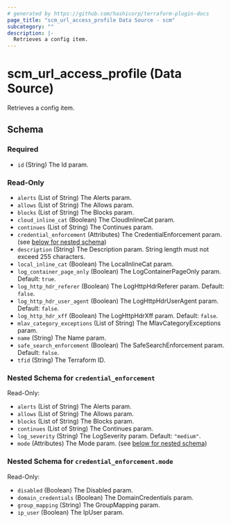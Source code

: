 ```yaml
---
# generated by https://github.com/hashicorp/terraform-plugin-docs
page_title: "scm_url_access_profile Data Source - scm"
subcategory: ""
description: |-
  Retrieves a config item.
---
```


# scm_url_access_profile (Data Source)

Retrieves a config item.



<!-- schema generated by tfplugindocs -->
## Schema

### Required

- `id` (String) The Id param.

### Read-Only

- `alerts` (List of String) The Alerts param.
- `allows` (List of String) The Allows param.
- `blocks` (List of String) The Blocks param.
- `cloud_inline_cat` (Boolean) The CloudInlineCat param.
- `continues` (List of String) The Continues param.
- `credential_enforcement` (Attributes) The CredentialEnforcement param. (see [below for nested schema](#nestedatt--credential_enforcement))
- `description` (String) The Description param. String length must not exceed 255 characters.
- `local_inline_cat` (Boolean) The LocalInlineCat param.
- `log_container_page_only` (Boolean) The LogContainerPageOnly param. Default: `true`.
- `log_http_hdr_referer` (Boolean) The LogHttpHdrReferer param. Default: `false`.
- `log_http_hdr_user_agent` (Boolean) The LogHttpHdrUserAgent param. Default: `false`.
- `log_http_hdr_xff` (Boolean) The LogHttpHdrXff param. Default: `false`.
- `mlav_category_exceptions` (List of String) The MlavCategoryExceptions param.
- `name` (String) The Name param.
- `safe_search_enforcement` (Boolean) The SafeSearchEnforcement param. Default: `false`.
- `tfid` (String) The Terraform ID.

<a id="nestedatt--credential_enforcement"></a>
### Nested Schema for `credential_enforcement`

Read-Only:

- `alerts` (List of String) The Alerts param.
- `allows` (List of String) The Allows param.
- `blocks` (List of String) The Blocks param.
- `continues` (List of String) The Continues param.
- `log_severity` (String) The LogSeverity param. Default: `"medium"`.
- `mode` (Attributes) The Mode param. (see [below for nested schema](#nestedatt--credential_enforcement--mode))

<a id="nestedatt--credential_enforcement--mode"></a>
### Nested Schema for `credential_enforcement.mode`

Read-Only:

- `disabled` (Boolean) The Disabled param.
- `domain_credentials` (Boolean) The DomainCredentials param.
- `group_mapping` (String) The GroupMapping param.
- `ip_user` (Boolean) The IpUser param.
